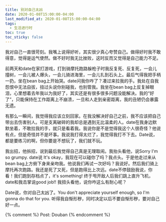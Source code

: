 ```yaml
---
title: 别对自己太凶
date: 2020-01-08T15:00:00-04:00
last_modified_at: 2020-01-08T15:00:00-04:00
tags:
  - 生活进行时
toc: true
toc_sticky: false
---
```


我对自己一直很苛刻。我嘴上说得好听，其实很少真心夸赞自己。做得好时我不敢得意，觉得是运气使然。做不好时我无比挫败，这时反而又觉得是自己能力不足。

<!--more-->

前两天和date在家打游戏，打到骑摩托跑路躲枪子时我反复死、反复死，一会儿撞树，一会儿被人爆头，一会儿骑进海里，一会儿扎到石头上。最后气得我把手柄一扔，坐在bean bag上开始哭。date问我你咋了？凑过来拉我的手。我处在自我怨恨中无法自拔，扭过头说你别碰我，也别管我。我坐在bean bag上反复掉眼泪，心里想着去年我以为我好了，其实还是有很多很多问题没能解决。我的“好了”，只能保持在工作距离上不崩溃，一旦和人走到亲密距离，我的丑陋仍会暴露无遗。

有那么一瞬间，我觉得我应该立刻回家。在我没解决好自己之前，我不应该把自己带出去伤害别人。可是支离破碎的我却总是遇到无比温柔的人。date在我身边默默坐着，不敢拉我的手，就只是看着我。我说你是不是觉得我这个人很奇怪？他说有点，但是奇怪并不是坏事。我说我打得太烂了，我觉得我打不下去。Date说，都是要练习的啊，但你要是不想玩了，我们就不玩。

我出招，他拆招，说到最后我觉得自己真是无理取闹。我抬头看他，说Sorry I'm so grumpy. date说 It's okay，我现在可以碰你了吗？我点头。于是他走过来从bean bag上方俯下身来亲吻我。他说我们再试一次好吗？我说好。然后我们骑上摩托再次跑路。我还是死了又死，但是跑得比上次远。date不停鼓励我说，你看！我们跑到存档点了，it's something! 终于甩开敌人后我们跳上直升飞机，date和我击掌说good job!! 我扭头看他，说你咋这么有耐心呢？

Date说，你对自己太凶了。You don't appreciate yourself enough, so I'm gonna do that for you. 听得我自惭形秽，同时决定以后不要自惭形秽，要对自己好一点。

{% comment %}
Post: Douban
{% endcomment %}